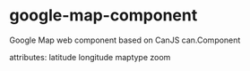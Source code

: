 google-map-component
====================

Google Map web component based on CanJS can.Component

attributes:
latitude
longitude
maptype
zoom
